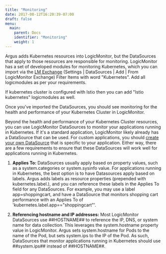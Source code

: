 ```yaml
---
title: "Monitoring"
date: 2017-08-12T16:20:39-07:00
draft: false
menu:
  main:
    parent: Docs
    identifier: "Monitoring"
    weight: 1
---
```


Argus adds Kubernetes resources into LogicMonitor, but the DataSources that
apply to those resources are responsible for monitoring. LogicMonitor has a set
 of developed modules for monitoring Kubernetes, which you can import via the
 [LM Exchange](https://www.logicmonitor.com/support/settings/logicmodules/lm-exchange/)
 (Settings | DataSources | Add | From LogicMonitor Exchange) Filter Items with word "Kubernetes". Add all logicmodules as per your requirements.

If kubernetes cluster is configured with Istio then you can add "Istio kubernetes" logicmodules as well. 

<!-- Invalid loacators and need updation always so commenting.
- Kubernetes_Nodes: PR4F33
- Kubernetes_Node: ZNEJEE
- Kubernetes_Healthz: KZ463J
- Kubernetes_ControlPlane: N3GZNX
- Kubernetes_Service: HPJPRT
- Kubernetes_Scheduler: FCPJNH
- Kubernetes_Pod: P9TT2W
- Kubernetes_Container: 3AAJZX
- Kubernetes_PingK8s: 4N99FE -->

Once you've imported the DataSources, you should see monitoring for the health
and performance of your Kubernetes Cluster in LogicMonitor.

Beyond the health and performance of your Kubernetes Cluster resources, you can
 use LogicMonitor DataSources to monitor your applications running in
 Kubernetes. If it's a standard application, LogicMonitor likely already has a
 DataSource that can be used. For custom applications, you should
 [create your own DataSource](https://www.logicmonitor.com/support/datasources/creating-managing-datasources
  ) that is specific to your application. Either way, there are a few
  requirements to ensure that these DataSources will work well for applications
   running in Kubernetes.

1. **Applies To:**
  DataSources usually apply based on property values, such as a
  system.categories or system.sysinfo value. For applications running in
  Kubernetes, the best option is to have Datasources apply based on labels.
  Argus adds labels as resource properties (prepended with kubernetes.label.),
  and you can reference these labels in the Applies To field for any
  DataSources. For example, you may use a label app=shoppingcart, and have a
  DataSource that monitors shopping cart performance with an Applies To of
  'kubernetes.label.app=="shoppingcart"'.

2. **Referencing hostname and IP addresses:**
  Most LogicMonitor DataSources use ##HOSTNAME## to reference the IP, DNS, or
  system name for data collection. This leverages the system.hostname property
  value in LogicMonitor. Argus sets system.hostname for Pods to the name of the
   Pod, but sets system.ips to the IP of the Pod. As such, DataSources that
   monitor applications running in Kubernetes should use ##system.ips## instead
    of ##HOSTNAME##.
